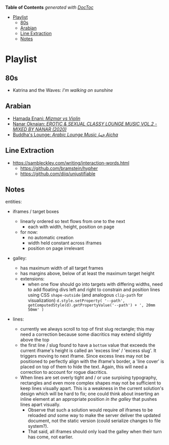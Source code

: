 <!-- START doctoc generated TOC please keep comment here to allow auto update -->
<!-- DON'T EDIT THIS SECTION, INSTEAD RE-RUN doctoc TO UPDATE -->
**Table of Contents**  *generated with [DocToc](https://github.com/thlorenz/doctoc)*

- [Playlist](#playlist)
  - [80s](#80s)
  - [Arabian](#arabian)
  - [Line Extraction](#line-extraction)
  - [Notes](#notes)

<!-- END doctoc generated TOC please keep comment here to allow auto update -->



# Playlist



## 80s

* Katrina and the Waves: *I'm walking on sunshine*

## Arabian

* [Hamada Enani: *Mizmar vs Violin*](https://www.youtube.com/watch?v=7Q-RU-JZs7s)
* [Nanar Oknaian: *EROTIC & SEXUAL CLASSY LOUNGE MUSIC VOL.2 - MIXED BY NANAR
  (2020)*](https://www.youtube.com/watch?v=TD65i6OSeUU)
* [Buddha's Lounge: *Arabic Lounge Music خنیا Aicha*](https://www.youtube.com/watch?v=aubKbTYx804)

## Line Extraction

* https://sambleckley.com/writing/interaction-words.html
  * https://github.com/bramstein/hypher
  * https://github.com/diiq/unjustifiable


## Notes


entities:

* iframes / target boxes
  * linearly ordered so text flows from one to the next
    * each with width, height, position on page
  * for now:
    * no automatic creation
    * width held constant across iframes
    * position on page irrelevant

* galley:
  * has maximum width of all target frames
  * has margins above, below of at least the maximum target height
  * extensions:
    * when one flow should go into targets with differing widths, need to add
      floating divs left and right to constrain and position lines using CSS
      `shape-outside` (and analogous `clip-path` for visualization)
      `d.style.setProperty( '--path', getComputedStyle(d).getPropertyValue('--path') + ', 20mm 50mm' )`

* lines:
  * currently we always scroll to top of first slug rectangle; this may need a correction because some
    diacritics may extend slightly above the top
  * the first line / slug found to have a `bottom` value that exceeds the current iframe's height is
    called an 'excess line' / 'excess slug'. It triggers moving to next iframe. Since excess lines may
    not be positioned to perfectly align with the iframe's border, a 'line cover' is placed on top of them
    to hide the text. Again, this will need a correction to account for rogue diacritics.
  * When lines are set overly tight and / or use surpising typography, rectangles and even more complex
    shapes may not be sufficient to keep lines visually apart. This is a weakness in the current
    solution's design which will be hard to fix; one could think about inserting an inline element at an
    appropriate position *in the galley* that pushes lines apart visually.
    * Observe that such a solution would require *all* iframes to be reloaded *and* some way to make the
      server deliver the updated document, not the static version (could serialize changes to file system?).
    * That said, all iframes should only load the galley when their turn has come, not earlier.
